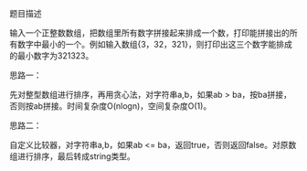 题目描述

输入一个正整数数组，把数组里所有数字拼接起来排成一个数，打印能拼接出的所有数字中最小的一个。例如输入数组{3，32，321}，则打印出这三个数字能排成的最小数字为321323。

思路一：

先对整型数组进行排序，再用贪心法，对字符串a,b，如果ab > ba，按ba拼接，否则按ab拼接。时间复杂度O(nlogn)，空间复杂度O(1)。

思路二：

自定义比较器，对字符串a,b，如果ab <= ba，返回true，否则返回false。对原数组进行排序，最后转成string类型。
